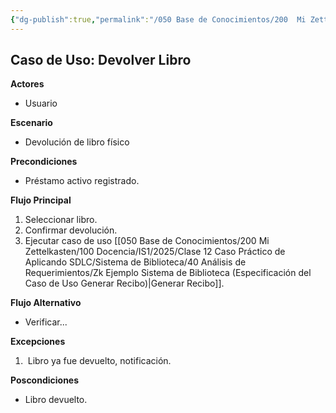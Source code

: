 ```yaml
---
{"dg-publish":true,"permalink":"/050 Base de Conocimientos/200  Mi Zettelkasten/100 Docencia/IS1/2025/Clase 12 Caso Práctico de Aplicando SDLC/Sistema de Biblioteca/40 Análisis de Requerimientos/Zk Ejemplo Sistema de Biblioteca (Especificación del Caso de Uso Devolver Libro)/","tags":["digitalGarden","ejemplos","diagramaCasosDeUso"]}
---
```


## Caso de Uso: Devolver Libro

**Actores**
- Usuario

**Escenario**
- Devolución de libro físico

**Precondiciones**
- Préstamo activo registrado.

**Flujo Principal**
1. Seleccionar libro.
2. Confirmar devolución.
3. Ejecutar caso de uso  [[050 Base de Conocimientos/200  Mi Zettelkasten/100 Docencia/IS1/2025/Clase 12 Caso Práctico de Aplicando SDLC/Sistema de Biblioteca/40 Análisis de Requerimientos/Zk Ejemplo Sistema de Biblioteca (Especificación del Caso de Uso Generar Recibo)\|Generar Recibo]].

**Flujo Alternativo**
- Verificar...

**Excepciones**
1.  Libro ya fue devuelto, notificación.

**Poscondiciones**
- Libro devuelto.